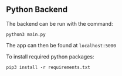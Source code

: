 ## Python Backend
The backend can be run with the command:
```
python3 main.py
```

The app can then be found at `localhost:5000`


To install required python packages:
```
pip3 install -r requirements.txt
```

